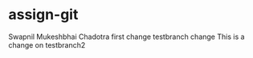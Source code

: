# assign-git
Swapnil Mukeshbhai Chadotra first change testbranch change
This is a change on testbranch2
